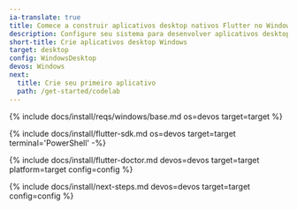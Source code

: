```yaml
---
ia-translate: true
title: Comece a construir aplicativos desktop nativos Flutter no Windows
description: Configure seu sistema para desenvolver aplicativos desktop Flutter no Windows.
short-title: Crie aplicativos desktop Windows
target: desktop
config: WindowsDesktop
devos: Windows
next:
  title: Crie seu primeiro aplicativo
  path: /get-started/codelab
---
```


{% include docs/install/reqs/windows/base.md os=devos target=target %}

{% include docs/install/flutter-sdk.md os=devos target=target terminal='PowerShell' -%}

{% include docs/install/flutter-doctor.md devos=devos target=target platform=target config=config %}

{% include docs/install/next-steps.md devos=devos target=target config=config %}
